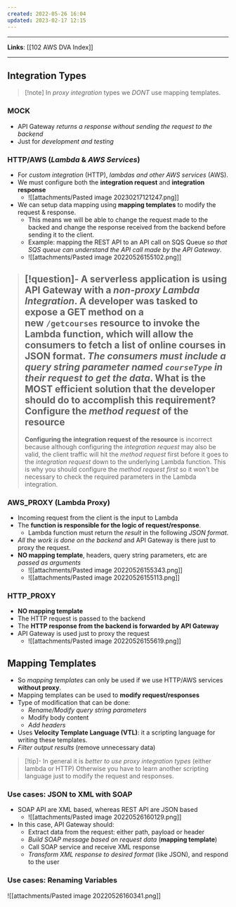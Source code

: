 ```yaml
---
created: 2022-05-26 16:04
updated: 2023-02-17 12:15
---
```

---
**Links**: [[102 AWS DVA Index]]

---
## Integration Types
> [!note] In *proxy integration* types we *DONT* use mapping templates.

### MOCK
- API Gateway *returns a response without sending the request to the backend*
- Just for *development and testing*

### HTTP/AWS (*Lambda* & *AWS Services*)
- For *custom integration* (HTTP), *lambdas and other AWS services* (AWS).
- We must configure both the **integration request** and **integration response**
	- ![[attachments/Pasted image 20230217121247.png]]
- We can setup data mapping using **mapping templates** to modify the request & response.
	- This means we will be able to change the request made to the backed and change the response received from the backend before sending it to the client.
	- Example: mapping the REST API to an API call on SQS Queue *so that SQS queue can understand the API call made by the API Gateway*.
	- ![[attachments/Pasted image 20220526155102.png]]

> [!question]- A serverless application is using API Gateway with a *non-proxy Lambda Integration*. A developer was tasked to expose a GET method on a new `/getcourses` resource to invoke the Lambda function, which will allow the consumers to fetch a list of online courses in JSON format. *The consumers must include a query string parameter named `courseType` in their request to get the data*. What is the MOST efficient solution that the developer should do to accomplish this requirement?
> Configure the *method request* of the resource
> ---
> **Configuring the integration request of the resource** is incorrect because although configuring the _integration request_ may also be valid, the client traffic will hit the _method request_ first before it goes to the _integration request_ down to the underlying Lambda function. This is why you should configure the _method request first_ so it won't be necessary to check the required parameters in the Lambda integration.

### AWS_PROXY (**Lambda Proxy**)
- Incoming request from the client is the input to Lambda
- The **function is responsible for the logic of request/response**. 
	- Lambda function must return the *result* in the following *JSON format*.
- *All the work is done on the backend* and API Gateway is there just to proxy the request.
- **NO mapping template**, headers, query string parameters, etc are *passed as arguments*
	- ![[attachments/Pasted image 20220526155343.png]]
	- ![[attachments/Pasted image 20220526155113.png]]

### HTTP_PROXY
- **NO mapping template**
- The HTTP request is passed to the backend
- The **HTTP response from the backend is forwarded by API Gateway**
- API Gateway is used just to proxy the request
	- ![[attachments/Pasted image 20220526155619.png]]

## Mapping Templates
- So *mapping templates* can only be used if we use HTTP/AWS services **without proxy**.
- Mapping templates can be used to **modify request/responses**
- Type of modification that can be done:
	- *Rename/Modify query string parameters*
	- Modify body content
	- *Add headers*
- Uses **Velocity Template Language (VTL)**: it a scripting language for writing these templates.
- *Filter output results* (remove unnecessary data)

> [!tip]- In general it is *better to use proxy integration types* (either lambda or HTTP)
> Otherwise you have to learn another scripting language just to modify the request and responses.

### Use cases: JSON to XML with SOAP
- SOAP API are XML based, whereas REST API are JSON based
	- ![[attachments/Pasted image 20220526160129.png]]
- In this case, API Gateway should:
	- Extract data from the request: either path, payload or header
	- *Build SOAP message based on request data* (**mapping template**)
	- Call SOAP service and receive XML response
	- *Transform XML response to desired format* (like JSON), and respond to the user

### Use cases: Renaming Variables
![[attachments/Pasted image 20220526160341.png]]